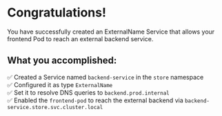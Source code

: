 # Congratulations!

You have successfully created an ExternalName Service that allows your frontend Pod to reach an external backend service.

## What you accomplished:

✅ Created a Service named `backend-service` in the `store` namespace  
✅ Configured it as type `ExternalName`  
✅ Set it to resolve DNS queries to `backend.prod.internal`  
✅ Enabled the `frontend-pod` to reach the external backend via `backend-service.store.svc.cluster.local`
